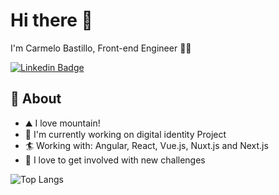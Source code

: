 # Hi there 👋

I'm Carmelo Bastillo, Front-end Engineer 👨‍💻

[![Linkedin Badge](https://img.shields.io/badge/-carmelobastillo-blue?style=flat-square&logo=Linkedin&logoColor=white&link=https://www.linkedin.com/in/carmelo-bastillo-58bb78148/)](https://www.linkedin.com/in/carmelo-bastillo-58bb78148/)

## 🧐 About

- ⛰️ I love mountain!
- 🏢 I'm currently working on digital identity Project
- 🏄 Working with: Angular, React, Vue.js, Nuxt.js and Next.js
- 🎲 I love to get involved with new challenges

![Top Langs](https://github-readme-stats.vercel.app/api/top-langs/?username=CarmeloB4&hide=TeX&layout=compact)

